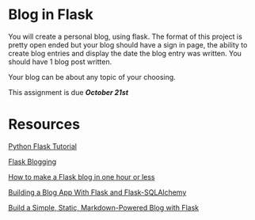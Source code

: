 # Blog in Flask
You will create a personal blog, using flask. The format of this project is pretty open ended but your blog should have a sign in page, the ability to create blog entries and display the date the blog entry was written. You should have 1 blog post written.

Your blog can be about any topic of your choosing.

This assignment is due ***October 21st***

# Resources
[Python Flask Tutorial](http://pythonforengineers.com/python-flask-tutorial/)

[Flask Blogging](http://flask-blogging.readthedocs.io/en/latest/)

[How to make a Flask blog in one hour or less](http://charlesleifer.com/blog/how-to-make-a-flask-blog-in-one-hour-or-less/)

[Building a Blog App With Flask and Flask-SQLAlchemy](https://www.youtube.com/watch?v=XHGpPCYmPvI)

[Build a Simple, Static, Markdown-Powered Blog with Flask](http://www.jamesharding.ca/posts/simple-static-markdown-blog-in-flask/)
